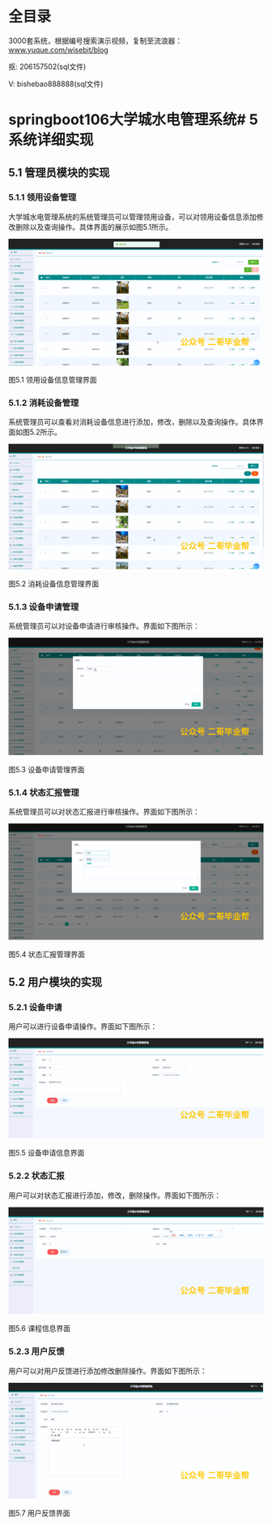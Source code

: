 # 全目录

3000套系统，根据编号搜索演示视频，复制至流浪器：www.yuque.com/wisebit/blog


<p>抠: 206157502(sql文件)</p>
<p>V: bishebao888888(sql文件)</p>


# springboot106大学城水电管理系统# 5系统详细实现
## 5.1 管理员模块的实现
### 5.1.1 领用设备管理
大学城水电管理系统的系统管理员可以管理领用设备，可以对领用设备信息添加修改删除以及查询操作。具体界面的展示如图5.1所示。

![](/md/blog.009.png)

图5.1 领用设备信息管理界面
### 5.1.2 消耗设备管理
系统管理员可以查看对消耗设备信息进行添加，修改，删除以及查询操作。具体界面如图5.2所示。

![](/md/blog.010.png)

图5.2 消耗设备信息管理界面
### 5.1.3 设备申请管理
系统管理员可以对设备申请进行审核操作。界面如下图所示：

![](/md/blog.011.png)

图5.3 设备申请管理界面
### 5.1.4 状态汇报管理
系统管理员可以对状态汇报进行审核操作。界面如下图所示：

![](/md/blog.012.png)

图5.4 状态汇报管理界面

## 5.2 用户模块的实现
### 5.2.1 设备申请
用户可以进行设备申请操作。界面如下图所示：

![](/md/blog.013.png)

图5.5 设备申请信息界面
### 5.2.2 状态汇报
用户可以对状态汇报进行添加，修改，删除操作。界面如下图所示：

![](/md/blog.014.png)

图5.6 课程信息界面
### 5.2.3 用户反馈
用户可以对用户反馈进行添加修改删除操作。界面如下图所示：


![](/md/blog.015.png)

图5.7 用户反馈界面













